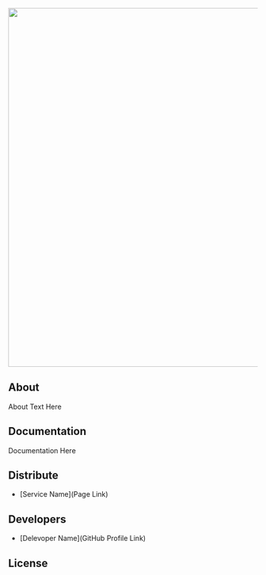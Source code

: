 <p align="center">
      <img src="https://i.ibb.co/3f95tvH/2023-03-28-214548130.png" width="726">
</p>

## About

About Text Here

## Documentation

Documentation Here

## Distribute

- [Service Name](Page Link)


## Developers

- [Delevoper Name](GitHub Profile Link)

## License
